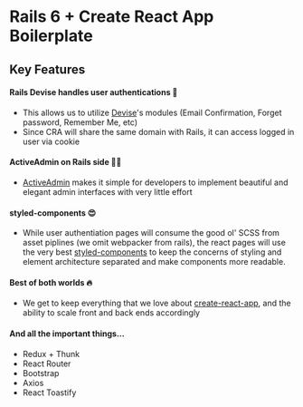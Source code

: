 # Rails 6 + Create React App Boilerplate

## Key Features

#### Rails Devise handles user authentications 🔑
- This allows us to utilize [Devise](https://github.com/heartcombo/devise)'s modules (Email Confirmation, Forget password, Remember Me, etc)
- Since CRA will share the same domain with Rails, it can access logged in user via cookie

#### ActiveAdmin on Rails side 👩‍💼
- [ActiveAdmin](https://activeadmin.info/) makes it simple for developers to implement beautiful and elegant admin interfaces with very little effort

#### styled-components 😍
- While user authentiation pages will consume the good ol' SCSS from asset piplines (we omit webpacker from rails), the react pages will use the very best [styled-components](https://styled-components.com/) to keep the concerns of styling and element architecture separated and make components more readable.

#### Best of both worlds 🔥
- We get to keep everything that we love about [create-react-app](https://github.com/facebook/create-react-app), and the ability to scale front and back ends accordingly

#### And all the important things...
- Redux + Thunk
- React Router
- Bootstrap
- Axios
- React Toastify